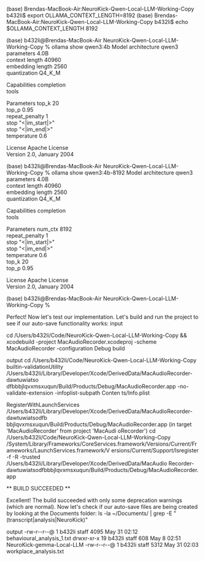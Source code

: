 (base) Brendas-MacBook-Air:NeuroKick-Qwen-Local-LLM-Working-Copy b432li$ export OLLAMA_CONTEXT_LENGTH=8192
(base) Brendas-MacBook-Air:NeuroKick-Qwen-Local-LLM-Working-Copy b432li$ echo $OLLAMA_CONTEXT_LENGTH
8192


(base) b432li@Brendas-MacBook-Air NeuroKick-Qwen-Local-LLM-Working-Copy % ollama show qwen3:4b
  Model
    architecture        qwen3     
    parameters          4.0B      
    context length      40960     
    embedding length    2560      
    quantization        Q4_K_M    

  Capabilities
    completion    
    tools         

  Parameters
    top_k             20                
    top_p             0.95              
    repeat_penalty    1                 
    stop              "<|im_start|>"    
    stop              "<|im_end|>"      
    temperature       0.6               

  License
    Apache License               
    Version 2.0, January 2004    

(base) b432li@Brendas-MacBook-Air NeuroKick-Qwen-Local-LLM-Working-Copy % ollama show qwen3:4b-8192
  Model
    architecture        qwen3     
    parameters          4.0B      
    context length      40960     
    embedding length    2560      
    quantization        Q4_K_M    

  Capabilities
    completion    
    tools         

  Parameters
    num_ctx           8192              
    repeat_penalty    1                 
    stop              "<|im_start|>"    
    stop              "<|im_end|>"      
    temperature       0.6               
    top_k             20                
    top_p             0.95              

  License
    Apache License               
    Version 2.0, January 2004    

(base) b432li@Brendas-MacBook-Air NeuroKick-Qwen-Local-LLM-Working-Copy % 

Perfect! Now let's test our implementation. Let's build and run the project to see if our auto-save functionality works:
input

cd /Users/b432li/Code/NeuroKick-Qwen-Local-LLM-Working-Copy && xcodebuild -project MacAudioRecorder.xcodeproj -scheme MacAudioRecorder -configuration Debug build

output
cd /Users/b432li/Code/NeuroKick-Qwen-Local-LLM-Working-Copy
    builtin-validationUtility /Users/b432li/Library/Developer/Xcode/DerivedData/MacAudioRecorder-dawtuwiatso
dfbbbjlqvxmsxuqun/Build/Products/Debug/MacAudioRecorder.app -no-validate-extension -infoplist-subpath Conten
ts/Info.plist

RegisterWithLaunchServices /Users/b432li/Library/Developer/Xcode/DerivedData/MacAudioRecorder-dawtuwiatsodfb
bbjlqvxmsxuqun/Build/Products/Debug/MacAudioRecorder.app (in target 'MacAudioRecorder' from project 'MacAudi
oRecorder')
    cd /Users/b432li/Code/NeuroKick-Qwen-Local-LLM-Working-Copy
    /System/Library/Frameworks/CoreServices.framework/Versions/Current/Frameworks/LaunchServices.framework/V
ersions/Current/Support/lsregister -f -R -trusted /Users/b432li/Library/Developer/Xcode/DerivedData/MacAudio
Recorder-dawtuwiatsodfbbbjlqvxmsxuqun/Build/Products/Debug/MacAudioRecorder.app

** BUILD SUCCEEDED **

Excellent! The build succeeded with only some deprecation warnings (which are normal). Now let's check if our auto-save files are being created by looking at the Documents folder:
ls -la ~/Documents/ | grep -E "(transcript|analysis|NeuroKick)"

output
-rw-r--r--@   1 b432li  staff    4095 May 31 02:12 behavioural_analysis_1.txt
drwxr-xr-x   19 b432li  staff     608 May  8 02:51 NeuroKick-gemma-Local-LLM
-rw-r--r--@   1 b432li  staff    5312 May 31 02:03 workplace_analysis.txt
